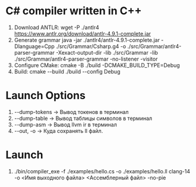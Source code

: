 # С# compiler written in C++
1. Download ANTLR: wget -P ./antlr4 https://www.antlr.org/download/antlr-4.9.1-complete.jar
2. Generate grammar java -jar ./antlr4/antlr-4.9.1-complete.jar -Dlanguage=Cpp ./src/Grammar/Csharp.g4 -o ./src/Grammar/antlr4-parser-grammar -Xexact-output-dir -lib ./src/Grammar -lib ./src/Grammar/antlr4-parser-grammar -no-listener -visitor
3. Configure CMake: cmake -B ./build -DCMAKE_BUILD_TYPE=Debug
4. Build: cmake --build ./build --config Debug

# Launch Options
1. --dump-tokens -> Вывод токенов в терминал
2. --dump-table  -> Вывод таблицы символов в терминал
3. --dump-asm    -> Вывод llvm ir в терминал
4. --out, -o     -> Куда сохранять ll файл.

# Launch 
1. ./bin/compiler_exe -f ./examples/hello.cs -o ./examples/hello.ll
clang-14 -o <Имя выходного файла> <Ассемблерный файл> -no-pie